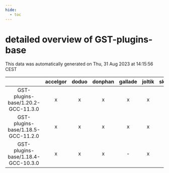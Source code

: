 ```yaml
---
hide:
  - toc
---
```


detailed overview of GST-plugins-base
=====================================


This data was automatically generated on Thu, 31 Aug 2023 at 14:15:56 CEST  

| |accelgor|doduo|donphan|gallade|joltik|skitty|swalot|victini|
| :---: | :---: | :---: | :---: | :---: | :---: | :---: | :---: | :---: |
|GST-plugins-base/1.20.2-GCC-11.3.0|x|x|x|x|x|x|x|x|
|GST-plugins-base/1.18.5-GCC-11.2.0|x|x|x|x|x|x|x|x|
|GST-plugins-base/1.18.4-GCC-10.3.0|x|x|x|-|x|x|x|x|

